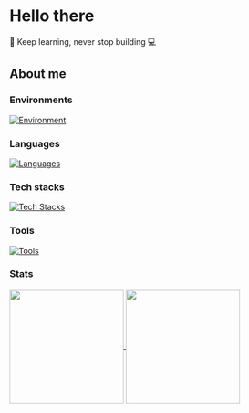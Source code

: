 # Hello there

🦀 Keep learning, never stop building 💻

## About me

### Environments

[![Environment](https://skillicons.dev/icons?i=apple,arch)](https://skillicons.dev)

### Languages

[![Languages](https://skillicons.dev/icons?i=js,html,css,ts,rust,dart,lua)](https://skillicons.dev)

### Tech stacks

[![Tech Stacks](https://skillicons.dev/icons?i=flutter,react,nextjs,solidjs,astro,graphql,nestjs,nodejs,prisma,postgres,supabase,tailwind,threejs,vite,vitest&perline=5)](https://skillicons.dev)

### Tools

[![Tools](https://skillicons.dev/icons?i=docker,git,neovim,obsidian,blender,figma)](https://skillicons.dev)

### Stats

<a href="https://github.com/escwxyz">
  <img height=200 align="center" src="https://github-readme-stats-red-theta-72.vercel.app/api?username=escwxyz&show_icons=true&theme=dark&include_all_commits=true" />
</a>
<a href="https://github.com/escwxyz">
  <img height=200 align="center" src="https://github-readme-stats-red-theta-72.vercel.app/api/top-langs?username=escwxyz&layout=pie&card_width=320&size_weight=0.5&count_weight=0.5&hide=markdown" />
</a>



